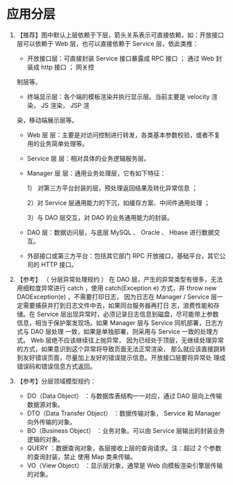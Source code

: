 # 应用分层

1. 【推荐】图中默认上层依赖于下层，箭头关系表示可直接依赖，如：开放接口层可以依赖于
   Web 层，也可以直接依赖于 Service 层，依此类推：

   - 开放接口层：可直接封装 Service 接口暴露成 RPC 接口 ； 通过 Web 封装成 http 接口 ； 网关控

   制层等。

   - 终端显示层：各个端的模板渲染并执行显示层。当前主要是 velocity 渲染， JS 渲染， JSP 渲

   染，移动端展示层等。

   - Web 层 层：主要是对访问控制进行转发，各类基本参数校验，或者不复用的业务简单处理等。

   - Service 层 层：相对具体的业务逻辑服务层。

   - Manager 层 层：通用业务处理层，它有如下特征：

     1） 对第三方平台封装的层，预处理返回结果及转化异常信息 ；

     2）对 Service 层通用能力的下沉，如缓存方案、中间件通用处理 ；

     3）与 DAO 层交互，对 DAO 的业务通用能力的封装。

   - DAO 层：数据访问层，与底层 MySQL 、 Oracle 、 Hbase 进行数据交互。

   - 外部接口或第三方平台：包括其它部门 RPC 开放接口，基础平台，其它公司的 HTTP 接口。

2. 【参考】  （ 分层异常处理规约 ） 在 DAO 层，产生的异常类型有很多，无法用细粒度异常进行
   catch ，使用 catch(Exception e) 方式，并 throw new DAOException(e) ，不需要打印日志，
   因为日志在 Manager / Service 层一定需要捕获并打到日志文件中去，如果同台服务器再打日
   志，浪费性能和存储。在 Service 层出现异常时，必须记录日志信息到磁盘，尽可能带上参数
   信息，相当于保护案发现场。如果 Manager 层与 Service 同机部署，日志方式与 DAO 层处理
   一致，如果是单独部署，则采用与 Service 一致的处理方式。 Web 层绝不应该继续往上抛异常，
   因为已经处于顶层，无继续处理异常的方式，如果意识到这个异常将导致页面无法正常渲染，
   那么就应该直接跳转到友好错误页面，尽量加上友好的错误提示信息。开放接口层要将异常处
   理成错误码和错误信息方式返回。

3. 【参考】分层领域模型规约：

   - DO（Data Object） ：与数据库表结构一一对应，通过 DAO 层向上传输数据源对象。
   - DTO（Data Transfer Object） ：数据传输对象， Service 和 Manager 向外传输的对象。
   - BO（Business Object） ：业务对象。可以由 Service 层输出的封装业务逻辑的对象。
   - QUERY ：数据查询对象，各层接收上层的查询请求。注：超过 2 个参数的查询封装，禁止
     使用 Map 类来传输。
   - VO（View Object） ：显示层对象，通常是 Web 向模板渲染引擎层传输的对象。